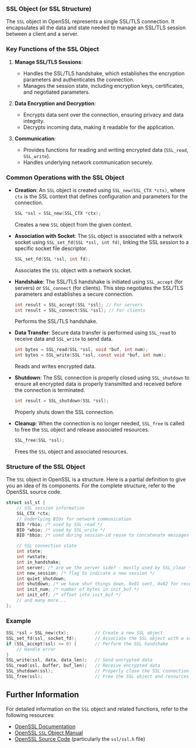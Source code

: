 ### SSL Object (or SSL Structure)

The `SSL` object in OpenSSL represents a single SSL/TLS connection. It encapsulates all the data and state needed to manage an SSL/TLS session between a client and a server.

### Key Functions of the SSL Object

1. **Manage SSL/TLS Sessions**:

   - Handles the SSL/TLS handshake, which establishes the encryption parameters and authenticates the connection.
   - Manages the session state, including encryption keys, certificates, and negotiated parameters.

2. **Data Encryption and Decryption**:

   - Encrypts data sent over the connection, ensuring privacy and data integrity.
   - Decrypts incoming data, making it readable for the application.

3. **Communication**:
   - Provides functions for reading and writing encrypted data (`SSL_read`, `SSL_write`).
   - Handles underlying network communication securely.

### Common Operations with the SSL Object

- **Creation**: An `SSL` object is created using `SSL_new(SSL_CTX *ctx)`, where `ctx` is the SSL context that defines configuration and parameters for the connection.

  ```c
  SSL *ssl = SSL_new(SSL_CTX *ctx);
  ```

  Creates a new `SSL` object from the given context.

- **Association with Socket**: The `SSL` object is associated with a network socket using `SSL_set_fd(SSL *ssl, int fd)`, linking the SSL session to a specific socket file descriptor.

  ```c
  SSL_set_fd(SSL *ssl, int fd);
  ```

  Associates the `SSL` object with a network socket.

- **Handshake**: The SSL/TLS handshake is initiated using `SSL_accept` (for servers) or `SSL_connect` (for clients). This step negotiates the SSL/TLS parameters and establishes a secure connection.

  ```c
  int result = SSL_accept(SSL *ssl); // For servers
  int result = SSL_connect(SSL *ssl); // For clients
  ```

  Performs the SSL/TLS handshake.

- **Data Transfer**: Secure data transfer is performed using `SSL_read` to receive data and `SSL_write` to send data.

  ```c
  int bytes = SSL_read(SSL *ssl, void *buf, int num);
  int bytes = SSL_write(SSL *ssl, const void *buf, int num);
  ```

  Reads and writes encrypted data.

- **Shutdown**: The SSL connection is properly closed using `SSL_shutdown` to ensure all encrypted data is properly transmitted and received before the connection is terminated.

  ```c
  int result = SSL_shutdown(SSL *ssl);
  ```

  Properly shuts down the SSL connection.

- **Cleanup**: When the connection is no longer needed, `SSL_free` is called to free the `SSL` object and release associated resources.

  ```c
  SSL_free(SSL *ssl);
  ```

  Frees the `SSL` object and associated resources.

### Structure of the SSL Object

The `SSL` object in OpenSSL is a structure. Here is a partial definition to give you an idea of its components. For the complete structure, refer to the OpenSSL source code.

```c
struct ssl_st {
    // SSL session information
    SSL_CTX *ctx;
    // Underlying BIOs for network communication
    BIO *rbio; /* used by SSL_read */
    BIO *wbio; /* used by SSL_write */
    BIO *bbio; /* used during session-id reuse to concatenate messages */

    // SSL connection state
    int state;
    int rwstate;
    int in_handshake;
    int server; /* are we the server side? - mostly used by SSL_clear */
    int new_session; /* flag to indicate a new session */
    int quiet_shutdown;
    int shutdown; /* we have shut things down, 0x01 sent, 0x02 for received */
    int init_num; /* number of bytes in init_buf */
    int init_off; /* offset into init_buf */
    // and many more...
};
```

### Example

```cpp
SSL *ssl = SSL_new(ctx);          // Create a new SSL object
SSL_set_fd(ssl, socket_fd);       // Associate the SSL object with a socket
if (SSL_accept(ssl) <= 0) {       // Perform the SSL handshake
    // Handle error
}
SSL_write(ssl, data, data_len);   // Send encrypted data
SSL_read(ssl, buffer, buf_len);   // Receive encrypted data
SSL_shutdown(ssl);                // Properly close the SSL connection
SSL_free(ssl);                    // Free the SSL object and resources
```

## Further Information

For detailed information on the `SSL` object and related functions, refer to the following resources:

- [OpenSSL Documentation](https://www.openssl.org/docs/)
- [OpenSSL `SSL` Object Manual](https://www.openssl.org/docs/man1.1.1/man3/SSL_new.html)
- [OpenSSL Source Code](https://github.com/openssl/openssl) (particularly the `ssl/ssl.h` file)
